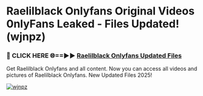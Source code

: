 # Raelilblack Onlyfans Original Videos 0nlyFans Leaked - Files Updated! (wjnpz)

<h3>🔴 CLICK HERE 🌐==►► <a href="https://tinyurl.com/ms9xzufz" rel="nofollow">Raelilblack Onlyfans Updated Files</a></h3>

Get Raelilblack Onlyfans and all content. Now you can access all videos and pictures of Raelilblack Onlyfans. New Updated Files 2025!

[![wjnpz](https://i.imgur.com/ppqm5kG.gif)](https://tinyurl.com/ms9xzufz)
